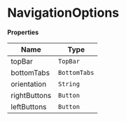 <h1>NavigationOptions</h1>

**Properties**

| Name | Type |
| --- | --- |
| topBar | <code>TopBar</code> | 
| bottomTabs | <code>BottomTabs</code> | 
| orientation | <code>String</code> | 
| rightButtons | <code>Button</code> | 
| leftButtons | <code>Button</code> | 


